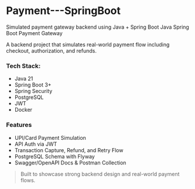 # Payment---SpringBoot
Simulated payment gateway backend using Java + Spring Boot
Java Spring Boot Payment Gateway

A backend project that simulates real-world payment flow including checkout, authorization, and refunds.

### Tech Stack:
- Java 21
- Spring Boot 3+
- Spring Security
- PostgreSQL
- JWT
- Docker

### Features
- UPI/Card Payment Simulation
- API Auth via JWT
- Transaction Capture, Refund, and Retry Flow
- PostgreSQL Schema with Flyway
- Swagger/OpenAPI Docs & Postman Collection

> Built to showcase strong backend design and real-world payment flows.
